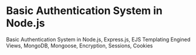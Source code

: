 # Basic Authentication System in Node.js

Basic Authentication System in Node.js, Express.js, EJS Templating Engined Views, MongoDB, Mongoose, Encryption, Sessions, Cookies
